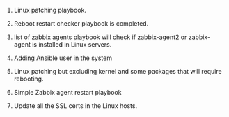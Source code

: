 1. Linux patching playbook. 

2. Reboot restart checker playbook is completed. 

3. list of zabbix agents playbook will check if zabbix-agent2 or zabbix-agent is installed in Linux servers.

4. Adding Ansible user in the system

5. Linux patching but excluding kernel and some packages that will require rebooting.

6. Simple Zabbix agent restart playbook

7. Update all the SSL certs in the Linux hosts.
